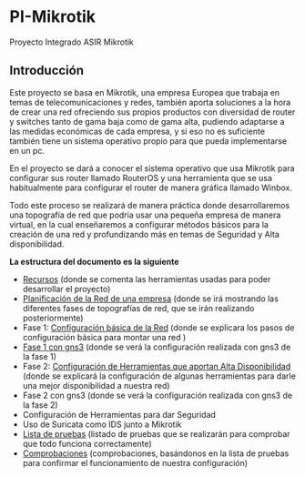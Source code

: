 # PI-Mikrotik
Proyecto Integrado ASIR Mikrotik
## Introducción
Este proyecto se basa en Mikrotik, una empresa Europea que trabaja en temas de telecomunicaciones y redes, también aporta soluciones a la hora de crear una red ofreciendo sus propios productos con diversidad de router y switches tanto de gama baja como de gama alta, pudiendo adaptarse a las medidas económicas de cada empresa, y si eso no es suficiente también tiene un sistema operativo propio para que pueda implementarse en un pc.

En el proyecto se dará a conocer el sistema operativo que usa Mikrotik para configurar sus router llamado RouterOS y una herramienta que se usa habitualmente para configurar el router de manera gráfica llamado Winbox. 

Todo este proceso se realizará de manera práctica donde desarrollaremos una topografía de red que podría usar una pequeña empresa de manera virtual, en la cual enseñaremos a configurar métodos básicos para la creación de una red y profundizando más en temas de Seguridad y Alta disponibilidad.

__La estructura del documento es la siguiente__
- [Recursos](https://github.com/FranciscoCadena/PI-Mikrotik/blob/master/Recursos.md) (donde se comenta las herramientas usadas para poder desarrollar el proyecto)
- [Planificación de la Red de una empresa](https://github.com/FranciscoCadena/PI-Mikrotik/blob/master/Planificaci%C3%B3n_de_la_Red_de_una_empresa.md) (donde se irá mostrando las diferentes fases de topografías de red, que se irán realizando posteriormente)
- Fase 1: [Configuración básica de la Red](https://github.com/FranciscoCadena/PI-Mikrotik/blob/master/Configuraci%C3%B3n_b%C3%A1sica_de_la_Red.md) (donde se explicara los pasos de configuración básica para montar una red )
- [Fase 1 con gns3](https://github.com/FranciscoCadena/PI-Mikrotik/blob/master/Fase1_GNS3.md) (donde se verá la configuración realizada con gns3 de la fase 1)
- Fase 2: [Configuración de Herramientas que aportan Alta Disponibilidad](https://github.com/FranciscoCadena/PI-Mikrotik/blob/master/Configuraci%C3%B3n_Herramientas_Alta_Disponibilida.md) (donde se explicará la configuración de algunas herramientas para darle una mejor disponibilidad a nuestra red)
- Fase 2 con gns3 (donde se verá la configuración realizada con gns3 de la fase 2)
- Configuración de Herramientas para dar Seguridad
- Uso de Suricata como IDS junto a Mikrotik
- [Lista de pruebas](https://github.com/FranciscoCadena/PI-Mikrotik/blob/master/Lista_de_Pruebas.md) (listado de pruebas que se realizarán para comprobar que todo funciona correctamente)
- [Comprobaciones](https://github.com/FranciscoCadena/PI-Mikrotik/blob/master/Comprobaciones.md) (comprobaciones, basándonos en la lista de pruebas para confirmar el funcionamiento de nuestra configuración)


